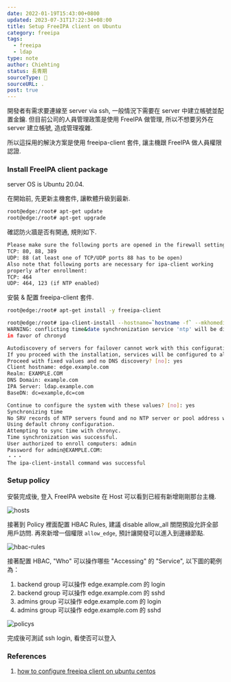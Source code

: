```yaml
---
date: 2022-01-19T15:43:00+0800
updated: 2023-07-31T17:22:34+08:00
title: Setup FreeIPA client on Ubuntu
category: freeipa
tags:
  - freeipa
  - ldap
type: note
author: Chiehting
status: 長青期
sourceType: 📜️
sourceURL: .
post: true
---
```


開發者有需求要連線至 server via ssh, 一般情況下需要在 server 中建立帳號並配置金鑰.
但目前公司的人員管理政策是使用 FreeIPA 做管理, 所以不想要另外在 server 建立帳號, 造成管理複雜.

所以這採用的解決方案是使用 freeipa-client 套件, 讓主機跟 FreeIPA 做人員權限認證.

<!--more-->

### Install FreeIPA client package

server OS is Ubuntu 20.04.

在開始前, 先更新主機套件, 讓軟體升級到最新.

```bash
root@edge:/root# apt-get update
root@edge:/root# apt-get upgrade
```

確認防火牆是否有開通, 規則如下.

```txt
Please make sure the following ports are opened in the firewall settings:
TCP: 80, 88, 389
UDP: 88 (at least one of TCP/UDP ports 88 has to be open)
Also note that following ports are necessary for ipa-client working
properly after enrollment:
TCP: 464
UDP: 464, 123 (if NTP enabled)
```

安裝 & 配置 freeipa-client 套件.

```bash
root@edge:/root# apt-get install -y freeipa-client

root@edge:/root# ipa-client-install --hostname=`hostname -f` --mkhomedir --server=ldap.example.com --domain example.com --realm EXAMPLE.COM
WARNING: conflicting time&date synchronization service 'ntp' will be disabled
in favor of chronyd

Autodiscovery of servers for failover cannot work with this configuration.
If you proceed with the installation, services will be configured to always access the discovered server for all operations and will not fail over to other servers in case of failure.
Proceed with fixed values and no DNS discovery? [no]: yes
Client hostname: edge.example.com
Realm: EXAMPLE.COM
DNS Domain: example.com
IPA Server: ldap.example.com
BaseDN: dc=example,dc=com

Continue to configure the system with these values? [no]: yes
Synchronizing time
No SRV records of NTP servers found and no NTP server or pool address was provided.
Using default chrony configuration.
Attempting to sync time with chronyc.
Time synchronization was successful.
User authorized to enroll computers: admin
Password for admin@EXAMPLE.COM:
・・・
The ipa-client-install command was successful
```

### Setup policy

安裝完成後, 登入 FreeIPA website 在 Host 可以看到已經有新增剛剛那台主機.

![hosts](https://storage.googleapis.com/chiehting.com/blog/2022-01-19-install-freeipa-client-on-ubuntu-1.png)

接著到 Policy 裡面配置 HBAC Rules, 建議 disable allow_all 關閉預設允許全部用戶訪問.
再來新增一個權限 `allow_edge`, 預計讓開發可以進入到邊緣節點.

![hbac-rules](https://storage.googleapis.com/chiehting.com/blog/2022-01-19-install-freeipa-client-on-ubuntu-2.png)

接著配置 HBAC, "Who" 可以操作哪些 "Accessing" 的 "Service", 以下圖的範例為：

1. backend group 可以操作 edge.example.com 的 login
2. backend group 可以操作 edge.example.com 的 sshd
3. admins group 可以操作 edge.example.com 的 login
4. admins group 可以操作 edge.example.com 的 sshd

![policys](https://storage.googleapis.com/chiehting.com/blog/2022-01-19-install-freeipa-client-on-ubuntu-3.png)

完成後可測試 ssh login, 看使否可以登入

### References

1. [how to configure freeipa client on ubuntu centos](https://computingforgeeks.com/how-to-configure-freeipa-client-on-ubuntu-centos/)
